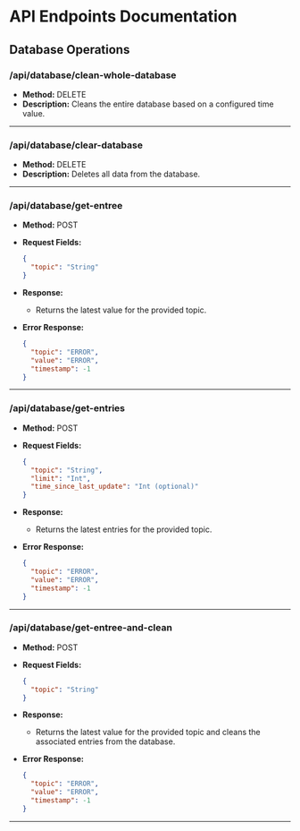 # API Endpoints Documentation

## Database Operations

### /api/database/clean-whole-database

- **Method:** DELETE
- **Description:** Cleans the entire database based on a configured time value.

---

### /api/database/clear-database

- **Method:** DELETE
- **Description:** Deletes all data from the database.

---

### /api/database/get-entree

- **Method:** POST
- **Request Fields:**

  ```json
  {
    "topic": "String"
  }
  ```

- **Response:**

  - Returns the latest value for the provided topic.

- **Error Response:**
  ```json
  {
    "topic": "ERROR",
    "value": "ERROR",
    "timestamp": -1
  }
  ```

---

### /api/database/get-entries

- **Method:** POST
- **Request Fields:**

  ```json
  {
    "topic": "String",
    "limit": "Int",
    "time_since_last_update": "Int (optional)"
  }
  ```

- **Response:**

  - Returns the latest entries for the provided topic.

- **Error Response:**
  ```json
  {
    "topic": "ERROR",
    "value": "ERROR",
    "timestamp": -1
  }
  ```

---

### /api/database/get-entree-and-clean

- **Method:** POST
- **Request Fields:**

  ```json
  {
    "topic": "String"
  }
  ```

- **Response:**

  - Returns the latest value for the provided topic and cleans the associated entries from the database.

- **Error Response:**

  ```json
  {
    "topic": "ERROR",
    "value": "ERROR",
    "timestamp": -1
  }
  ```

---
